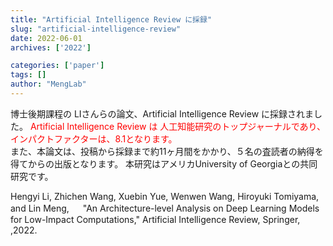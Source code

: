 ```yaml
---
title: "Artificial Intelligence Review に採録"
slug: "artificial-intelligence-review"
date: 2022-06-01
archives: ['2022']

categories: ['paper']
tags: []
author: "MengLab"
---
```

博士後期課程の LIさんらの論文、Artificial Intelligence Review に採録されました。 <span style="color: red; ">Artificial Intelligence Review は 人工知能研究のトップジャーナルであり、インパクトファクターは、8.1となります。</span>  
また、本論文は、投稿から採録まで約11ヶ月間をかかり、５名の査読者の納得を得てからの出版となります。 本研究はアメリカUniversity of Georgiaとの共同研究です。

Hengyi Li, Zhichen Wang, Xuebin Yue, Wenwen Wang, Hiroyuki Tomiyama, and Lin Meng, 　 "An Architecture-level Analysis on Deep Learning Models for Low-Impact Computations," Artificial Intelligence Review, Springer, ,2022.
